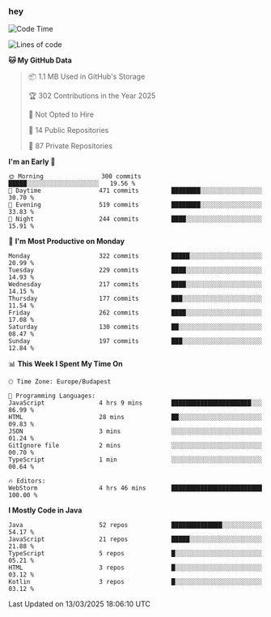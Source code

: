 ### hey

<!--START_SECTION:waka-->
![Code Time](http://img.shields.io/badge/Code%20Time-1%2C127%20hrs%203%20mins-blue)

![Lines of code](https://img.shields.io/badge/From%20Hello%20World%20I%27ve%20Written-2.5%20million%20lines%20of%20code-blue)

**🐱 My GitHub Data** 

> 📦 1.1 MB Used in GitHub's Storage 
 > 
> 🏆 302 Contributions in the Year 2025
 > 
> 🚫 Not Opted to Hire
 > 
> 📜 14 Public Repositories 
 > 
> 🔑 87 Private Repositories 
 > 
**I'm an Early 🐤** 

```text
🌞 Morning                300 commits         █████░░░░░░░░░░░░░░░░░░░░   19.56 % 
🌆 Daytime                471 commits         ████████░░░░░░░░░░░░░░░░░   30.70 % 
🌃 Evening                519 commits         ████████░░░░░░░░░░░░░░░░░   33.83 % 
🌙 Night                  244 commits         ████░░░░░░░░░░░░░░░░░░░░░   15.91 % 
```
📅 **I'm Most Productive on Monday** 

```text
Monday                   322 commits         █████░░░░░░░░░░░░░░░░░░░░   20.99 % 
Tuesday                  229 commits         ████░░░░░░░░░░░░░░░░░░░░░   14.93 % 
Wednesday                217 commits         ████░░░░░░░░░░░░░░░░░░░░░   14.15 % 
Thursday                 177 commits         ███░░░░░░░░░░░░░░░░░░░░░░   11.54 % 
Friday                   262 commits         ████░░░░░░░░░░░░░░░░░░░░░   17.08 % 
Saturday                 130 commits         ██░░░░░░░░░░░░░░░░░░░░░░░   08.47 % 
Sunday                   197 commits         ███░░░░░░░░░░░░░░░░░░░░░░   12.84 % 
```


📊 **This Week I Spent My Time On** 

```text
🕑︎ Time Zone: Europe/Budapest

💬 Programming Languages: 
JavaScript               4 hrs 9 mins        ██████████████████████░░░   86.99 % 
HTML                     28 mins             ██░░░░░░░░░░░░░░░░░░░░░░░   09.83 % 
JSON                     3 mins              ░░░░░░░░░░░░░░░░░░░░░░░░░   01.24 % 
GitIgnore file           2 mins              ░░░░░░░░░░░░░░░░░░░░░░░░░   00.70 % 
TypeScript               1 min               ░░░░░░░░░░░░░░░░░░░░░░░░░   00.64 % 

🔥 Editors: 
WebStorm                 4 hrs 46 mins       █████████████████████████   100.00 % 
```

**I Mostly Code in Java** 

```text
Java                     52 repos            ██████████████░░░░░░░░░░░   54.17 % 
JavaScript               21 repos            █████░░░░░░░░░░░░░░░░░░░░   21.88 % 
TypeScript               5 repos             █░░░░░░░░░░░░░░░░░░░░░░░░   05.21 % 
HTML                     3 repos             █░░░░░░░░░░░░░░░░░░░░░░░░   03.12 % 
Kotlin                   3 repos             █░░░░░░░░░░░░░░░░░░░░░░░░   03.12 % 
```




 Last Updated on 13/03/2025 18:06:10 UTC
<!--END_SECTION:waka-->
